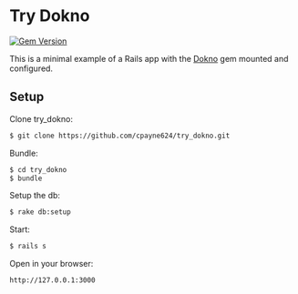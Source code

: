 # Try Dokno
[![Gem Version](https://badge.fury.io/rb/dokno.svg)](https://badge.fury.io/rb/dokno)

This is a minimal example of a Rails app with the [Dokno](https://github.com/cpayne624/dokno) gem mounted and configured.

## Setup
Clone try_dokno:
```bash
$ git clone https://github.com/cpayne624/try_dokno.git
```

Bundle:
```bash
$ cd try_dokno
$ bundle
```

Setup the db:
```bash
$ rake db:setup
```

Start:
```bash
$ rails s
```

Open in your browser:
```
http://127.0.0.1:3000
```
